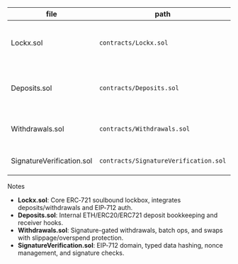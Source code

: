 | file | path | spdx | pragma | contracts | inherits | imports (external) | imports (local) | lines |
| --- | --- | --- | --- | --- | --- | --- | --- | ---: |
| Lockx.sol | `contracts/Lockx.sol` | BUSL-1.1 | ^0.8.30 | `IERC5192`, `Lockx` | `ERC721`, `Ownable`, `Withdrawals`, `IERC5192` | `@openzeppelin/contracts/token/ERC721/ERC721.sol`, `@openzeppelin/contracts/utils/ReentrancyGuard.sol`, `@openzeppelin/contracts/access/Ownable.sol`, `@openzeppelin/contracts/token/ERC721/IERC721Receiver.sol`, `@openzeppelin/contracts/utils/Strings.sol` | `./Withdrawals.sol`, `./SignatureVerification.sol` | 452 |
| Deposits.sol | `contracts/Deposits.sol` | BUSL-1.1 | ^0.8.30 | `Deposits` (abstract) | `SignatureVerification`, `IERC721Receiver`, `ReentrancyGuard` | `@openzeppelin/contracts/token/ERC721/IERC721.sol`, `@openzeppelin/contracts/token/ERC721/IERC721Receiver.sol`, `@openzeppelin/contracts/utils/ReentrancyGuard.sol`, `@openzeppelin/contracts/token/ERC20/IERC20.sol`, `@openzeppelin/contracts/token/ERC20/utils/SafeERC20.sol` | `./SignatureVerification.sol` | 290 |
| Withdrawals.sol | `contracts/Withdrawals.sol` | BUSL-1.1 | ^0.8.30 | `Withdrawals` (abstract) | `Deposits` | `@openzeppelin/contracts/token/ERC20/utils/SafeERC20.sol`, `@openzeppelin/contracts/token/ERC20/IERC20.sol`, `@openzeppelin/contracts/utils/ReentrancyGuard.sol`, `@openzeppelin/contracts/token/ERC721/IERC721.sol` | `./Deposits.sol` | 580 |
| SignatureVerification.sol | `contracts/SignatureVerification.sol` | BUSL-1.1 | ^0.8.30 | `SignatureVerification` | `EIP712` | `@openzeppelin/contracts/token/ERC721/ERC721.sol`, `@openzeppelin/contracts/utils/cryptography/ECDSA.sol`, `@openzeppelin/contracts/utils/cryptography/EIP712.sol` | — | 530 |

Notes
- **Lockx.sol**: Core ERC‑721 soulbound lockbox, integrates deposits/withdrawals and EIP‑712 auth.
- **Deposits.sol**: Internal ETH/ERC20/ERC721 deposit bookkeeping and receiver hooks.
- **Withdrawals.sol**: Signature-gated withdrawals, batch ops, and swaps with slippage/overspend protection.
- **SignatureVerification.sol**: EIP‑712 domain, typed data hashing, nonce management, and signature checks.



